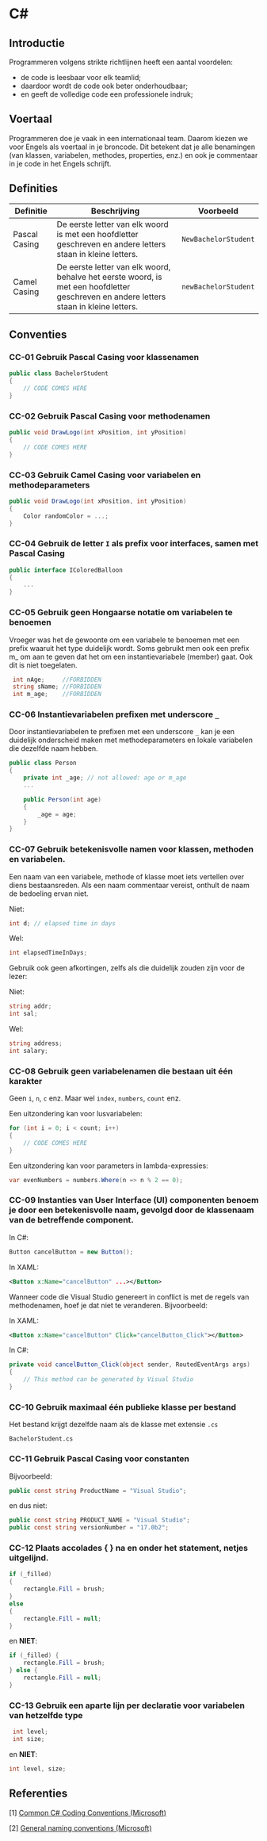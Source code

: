 # C#

## Introductie

Programmeren volgens strikte richtlijnen heeft een aantal voordelen: 
- de code is leesbaar voor elk teamlid; 
- daardoor wordt de code ook beter onderhoudbaar; 
- en geeft de volledige code een professionele indruk;

## Voertaal
Programmeren doe je vaak in een internationaal team. Daarom kiezen we voor 
Engels als voertaal in je broncode. Dit betekent dat je alle benamingen (van 
klassen, variabelen, methodes, properties, enz.) en ook je commentaar in je 
code in het Engels schrijft.

## Definities

| Definitie      | Beschrijving | Voorbeeld |
| ---        |    ----  |    ----  |
| Pascal Casing | De eerste letter van elk woord is met een hoofdletter geschreven en andere letters staan in kleine letters. | `NewBachelorStudent` |
| Camel Casing   | De eerste letter van elk woord, behalve het eerste woord, is met een hoofdletter geschreven en andere letters staan in kleine letters. | `newBachelorStudent` |

## Conventies

### CC-01 Gebruik Pascal Casing voor klassenamen

```csharp
public class BachelorStudent
{
    // CODE COMES HERE
}
```

### CC-02 Gebruik Pascal Casing voor methodenamen

```csharp
public void DrawLogo(int xPosition, int yPosition)
{
	// CODE COMES HERE
} 
```

### CC-03 Gebruik Camel Casing voor variabelen en methodeparameters

```csharp
public void DrawLogo(int xPosition, int yPosition)
{
    Color randomColor = ...;
}
``` 

### CC-04 Gebruik de letter `I` als prefix voor interfaces, samen met Pascal Casing

```csharp
public interface IColoredBalloon
{
    ...
}
```

### CC-05 Gebruik geen Hongaarse notatie om variabelen te benoemen

 Vroeger was het de gewoonte om een variabele te benoemen met een prefix waaruit het type 
 duidelijk wordt. Soms gebruikt men ook een prefix m_ om aan te geven dat het om een 
 instantievariabele (member) gaat. Ook dit is niet toegelaten. 

```csharp
 int nAge;     //FORBIDDEN 
 string sName; //FORBIDDEN
 int m_age;    //FORBIDDEN
 ```

### CC-06 Instantievariabelen prefixen met underscore `_`

Door instantievariabelen te prefixen met een underscore `_` kan je een duidelijk
onderscheid maken met methodeparameters en lokale variabelen die dezelfde naam hebben.

```csharp
public class Person
{
    private int _age; // not allowed: age or m_age
    ...

    public Person(int age)
    {
        _age = age;
    }
}
```

### CC-07 Gebruik betekenisvolle namen voor klassen, methoden en variabelen.

Een naam van een variabele, methode of klasse moet iets vertellen over diens 
bestaansreden. Als een naam commentaar vereist, onthult de naam de bedoeling 
ervan niet.

Niet:

```csharp
int d; // elapsed time in days
```

Wel:

```csharp
int elapsedTimeInDays;
```

Gebruik ook geen afkortingen, zelfs als die duidelijk zouden zijn
voor de lezer:

Niet:

```csharp
string addr; 
int sal; 
```

Wel:

```csharp
string address; 
int salary;
```

### CC-08 Gebruik geen variabelenamen die bestaan uit één karakter

Geen `i`, `n`, `c` enz. Maar wel `index`, `numbers`, `count` enz. 

Een uitzondering kan voor lusvariabelen: 

```csharp
for (int i = 0; i < count; i++)
{
    // CODE COMES HERE
} 
```

Een uitzondering kan voor parameters in lambda-expressies: 

```csharp
var evenNumbers = numbers.Where(n => n % 2 == 0);
```

### CC-09 Instanties van User Interface (UI) componenten benoem je door een betekenisvolle naam, gevolgd door de klassenaam van de betreffende component.

In C#:
```csharp
Button cancelButton = new Button();
```

In XAML:
```xml
<Button x:Name="cancelButton" ...></Button>
```

Wanneer code die Visual Studio genereert in conflict is met de regels van 
methodenamen, hoef je dat niet te veranderen. Bijvoorbeeld:

In XAML:
```xml
<Button x:Name="cancelButton" Click="cancelButton_Click"></Button>
```

In C#:
```csharp
private void cancelButton_Click(object sender, RoutedEventArgs args)
{
    // This method can be generated by Visual Studio
}
```

### CC-10 Gebruik maximaal één publieke klasse per bestand
Het bestand krijgt dezelfde naam als de klasse met extensie `.cs`

```
BachelorStudent.cs
```

### CC-11 Gebruik Pascal Casing voor constanten
Bijvoorbeeld:

```csharp
public const string ProductName = "Visual Studio";
```

en dus niet:

```csharp
public const string PRODUCT_NAME = "Visual Studio";
public const string versionNumber = "17.0b2";
```
 
 ### CC-12 Plaats accolades { } na en onder het statement, netjes uitgelijnd.

```csharp
if (_filled)
{
    rectangle.Fill = brush;
}
else
{
    rectangle.Fill = null;
}
``` 

en  **NIET**: 
```csharp
if (_filled) {
    rectangle.Fill = brush;
} else {
    rectangle.Fill = null;
}
``` 

### CC-13 Gebruik een aparte lijn per declaratie voor variabelen van hetzelfde type

```csharp
 int level; 
 int size;
```  
en **NIET**:

```csharp
int level, size; 
```

## Referenties

[1] [Common C# Coding Conventions (Microsoft)](https://learn.microsoft.com/en-us/dotnet/csharp/fundamentals/coding-style/coding-conventions)

[2] [General naming conventions (Microsoft)](https://docs.microsoft.com/en-us/dotnet/standard/design-guidelines/general-naming-conventions)
